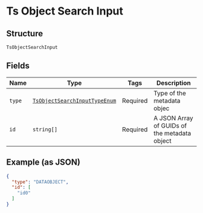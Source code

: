 
# Ts Object Search Input

## Structure

`TsObjectSearchInput`

## Fields

| Name | Type | Tags | Description |
|  --- | --- | --- | --- |
| `type` | [`TsObjectSearchInputTypeEnum`](../../doc/models/ts-object-search-input-type-enum.md) | Required | Type of the metadata objec |
| `id` | `string[]` | Required | A JSON Array of GUIDs of the metadata object |

## Example (as JSON)

```json
{
  "type": "DATAOBJECT",
  "id": [
    "id0"
  ]
}
```

